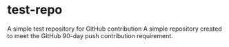 # test-repo
A simple test repository for GitHub contribution
A simple repository created to meet the GitHub 90-day push contribution requirement.
